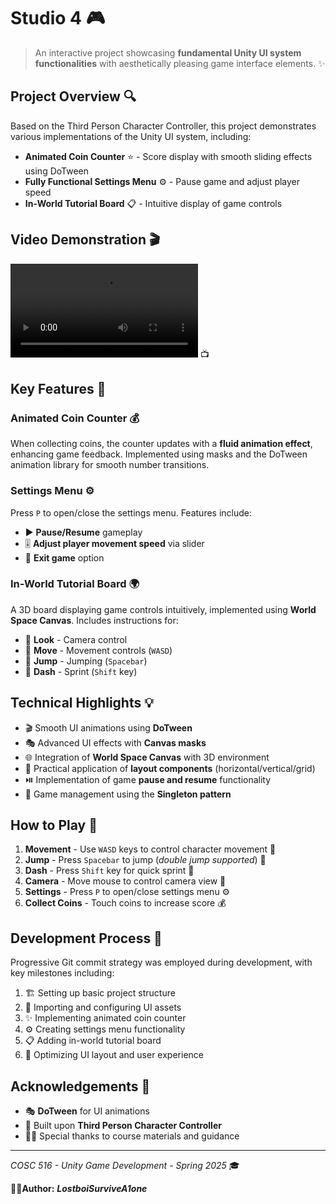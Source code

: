 # Studio 4 🎮

> An interactive project showcasing **fundamental Unity UI system functionalities** with aesthetically pleasing game interface elements. ✨

## Project Overview 🔍

Based on the Third Person Character Controller, this project demonstrates various implementations of the Unity UI system, including:

- **Animated Coin Counter** ⭐ - Score display with smooth sliding effects using DoTween
- **Fully Functional Settings Menu** ⚙️ - Pause game and adjust player speed
- **In-World Tutorial Board** 📋 - Intuitive display of game controls

## Video Demonstration 🎬

<video src="https://github.com/user-attachments/assets/ff9e58e6-1def-497b-9e81-979ae70aec98"></video> 📺



## Key Features 🚀

### Animated Coin Counter 💰
When collecting coins, the counter updates with a **fluid animation effect**, enhancing game feedback. Implemented using masks and the DoTween animation library for smooth number transitions.

### Settings Menu ⚙️
Press `P` to open/close the settings menu. Features include:
- ▶️ **Pause/Resume** gameplay
- 🎚️ **Adjust player movement speed** via slider
- 🚪 **Exit game** option

### In-World Tutorial Board 🌍
A 3D board displaying game controls intuitively, implemented using **World Space Canvas**. Includes instructions for:
- 👀 **Look** - Camera control
- 🏃 **Move** - Movement controls (`WASD`)
- 🦘 **Jump** - Jumping (`Spacebar`)
- 💨 **Dash** - Sprint (`Shift` key)

## Technical Highlights 💡

- 🎬 Smooth UI animations using **DoTween**
- 🎭 Advanced UI effects with **Canvas masks**
- 🌐 Integration of **World Space Canvas** with 3D environment
- 📐 Practical application of **layout components** (horizontal/vertical/grid)
- ⏯️ Implementation of game **pause and resume** functionality
- 🧩 Game management using the **Singleton pattern**

## How to Play 🎲

1. **Movement** - Use `WASD` keys to control character movement 🏃
2. **Jump** - Press `Spacebar` to jump (*double jump supported*) 🦘
3. **Dash** - Press `Shift` key for quick sprint 💨
4. **Camera** - Move mouse to control camera view 🔄
5. **Settings** - Press `P` to open/close settings menu ⚙️
6. **Collect Coins** - Touch coins to increase score 💰

## Development Process 📝

Progressive Git commit strategy was employed during development, with key milestones including:
1. 🏗️ Setting up basic project structure
2. 🎨 Importing and configuring UI assets
3. ✨ Implementing animated coin counter
4. ⚙️ Creating settings menu functionality
5. 📋 Adding in-world tutorial board
6. 🔧 Optimizing UI layout and user experience

## Acknowledgements 🙏

- 🎭 **DoTween** for UI animations
- 🏃 Built upon **Third Person Character Controller**
- 👨‍🏫 Special thanks to course materials and guidance

---

*COSC 516 - Unity Game Development - Spring 2025* 🎓

👨‍💻**Author:** **_LostboiSurviveA1one_**
